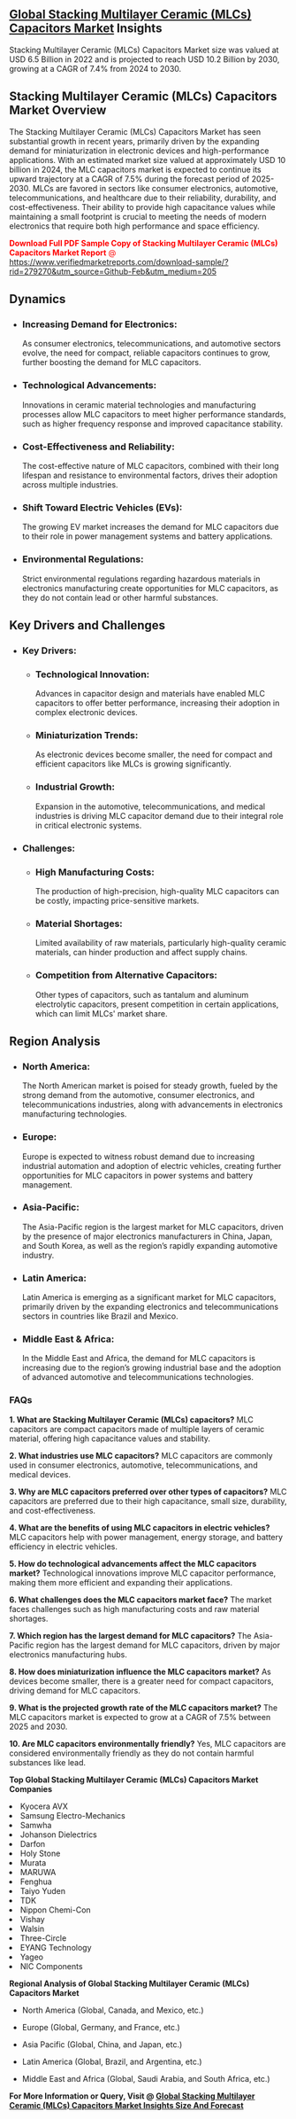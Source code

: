 <h2><a href="https://www.verifiedmarketreports.com/download-sample/?rid=279270&amp;utm_source=Github&amp;utm_medium=205" target="_blank">Global Stacking Multilayer Ceramic (MLCs) Capacitors Market</a> Insights</h2><p>Stacking Multilayer Ceramic (MLCs) Capacitors Market size was valued at USD 6.5 Billion in 2022 and is projected to reach USD 10.2 Billion by 2030, growing at a CAGR of 7.4% from 2024 to 2030.</p><p> <h2>Stacking Multilayer Ceramic (MLCs) Capacitors Market Overview</h2> <p>The Stacking Multilayer Ceramic (MLCs) Capacitors Market has seen substantial growth in recent years, primarily driven by the expanding demand for miniaturization in electronic devices and high-performance applications. With an estimated market size valued at approximately USD 10 billion in 2024, the MLC capacitors market is expected to continue its upward trajectory at a CAGR of 7.5% during the forecast period of 2025-2030. MLCs are favored in sectors like consumer electronics, automotive, telecommunications, and healthcare due to their reliability, durability, and cost-effectiveness. Their ability to provide high capacitance values while maintaining a small footprint is crucial to meeting the needs of modern electronics that require both high performance and space efficiency.</p> <p><p><span class=""><span style="color: #ff0000;"><strong>Download Full PDF Sample Copy of Stacking Multilayer Ceramic (MLCs) Capacitors Market Report</strong> @ </span><a href="https://www.verifiedmarketreports.com/download-sample/?rid=279270&amp;utm_source=Github-Feb&amp;utm_medium=205" target="_blank">https://www.verifiedmarketreports.com/download-sample/?rid=279270&amp;utm_source=Github-Feb&amp;utm_medium=205</a></span></p></p> <h2>Dynamics</h2> <ul> <li><h3>Increasing Demand for Electronics:</h3> As consumer electronics, telecommunications, and automotive sectors evolve, the need for compact, reliable capacitors continues to grow, further boosting the demand for MLC capacitors.</li> <li><h3>Technological Advancements:</h3> Innovations in ceramic material technologies and manufacturing processes allow MLC capacitors to meet higher performance standards, such as higher frequency response and improved capacitance stability.</li> <li><h3>Cost-Effectiveness and Reliability:</h3> The cost-effective nature of MLC capacitors, combined with their long lifespan and resistance to environmental factors, drives their adoption across multiple industries.</li> <li><h3>Shift Toward Electric Vehicles (EVs):</h3> The growing EV market increases the demand for MLC capacitors due to their role in power management systems and battery applications.</li> <li><h3>Environmental Regulations:</h3> Strict environmental regulations regarding hazardous materials in electronics manufacturing create opportunities for MLC capacitors, as they do not contain lead or other harmful substances.</li> </ul> <h2>Key Drivers and Challenges</h2> <ul> <li><h3>Key Drivers:</h3> <ul> <li><h3>Technological Innovation:</h3> Advances in capacitor design and materials have enabled MLC capacitors to offer better performance, increasing their adoption in complex electronic devices.</li> <li><h3>Miniaturization Trends:</h3> As electronic devices become smaller, the need for compact and efficient capacitors like MLCs is growing significantly.</li> <li><h3>Industrial Growth:</h3> Expansion in the automotive, telecommunications, and medical industries is driving MLC capacitor demand due to their integral role in critical electronic systems.</li> </ul> </li> <li><h3>Challenges:</h3> <ul> <li><h3>High Manufacturing Costs:</h3> The production of high-precision, high-quality MLC capacitors can be costly, impacting price-sensitive markets.</li> <li><h3>Material Shortages:</h3> Limited availability of raw materials, particularly high-quality ceramic materials, can hinder production and affect supply chains.</li> <li><h3>Competition from Alternative Capacitors:</h3> Other types of capacitors, such as tantalum and aluminum electrolytic capacitors, present competition in certain applications, which can limit MLCs' market share.</li> </ul> </li> </ul> <h2>Region Analysis</h2> <ul> <li><h3>North America:</h3> The North American market is poised for steady growth, fueled by the strong demand from the automotive, consumer electronics, and telecommunications industries, along with advancements in electronics manufacturing technologies.</li> <li><h3>Europe:</h3> Europe is expected to witness robust demand due to increasing industrial automation and adoption of electric vehicles, creating further opportunities for MLC capacitors in power systems and battery management.</li> <li><h3>Asia-Pacific:</h3> The Asia-Pacific region is the largest market for MLC capacitors, driven by the presence of major electronics manufacturers in China, Japan, and South Korea, as well as the region’s rapidly expanding automotive industry.</li> <li><h3>Latin America:</h3> Latin America is emerging as a significant market for MLC capacitors, primarily driven by the expanding electronics and telecommunications sectors in countries like Brazil and Mexico.</li> <li><h3>Middle East & Africa:</h3> In the Middle East and Africa, the demand for MLC capacitors is increasing due to the region’s growing industrial base and the adoption of advanced automotive and telecommunications technologies.</li> </ul> <h3>FAQs</h3> <p><strong>1. What are Stacking Multilayer Ceramic (MLCs) capacitors?</strong> MLC capacitors are compact capacitors made of multiple layers of ceramic material, offering high capacitance values and stability.</p> <p><strong>2. What industries use MLC capacitors?</strong> MLC capacitors are commonly used in consumer electronics, automotive, telecommunications, and medical devices.</p> <p><strong>3. Why are MLC capacitors preferred over other types of capacitors?</strong> MLC capacitors are preferred due to their high capacitance, small size, durability, and cost-effectiveness.</p> <p><strong>4. What are the benefits of using MLC capacitors in electric vehicles?</strong> MLC capacitors help with power management, energy storage, and battery efficiency in electric vehicles.</p> <p><strong>5. How do technological advancements affect the MLC capacitors market?</strong> Technological innovations improve MLC capacitor performance, making them more efficient and expanding their applications.</p> <p><strong>6. What challenges does the MLC capacitors market face?</strong> The market faces challenges such as high manufacturing costs and raw material shortages.</p> <p><strong>7. Which region has the largest demand for MLC capacitors?</strong> The Asia-Pacific region has the largest demand for MLC capacitors, driven by major electronics manufacturing hubs.</p> <p><strong>8. How does miniaturization influence the MLC capacitors market?</strong> As devices become smaller, there is a greater need for compact capacitors, driving demand for MLC capacitors.</p> <p><strong>9. What is the projected growth rate of the MLC capacitors market?</strong> The MLC capacitors market is expected to grow at a CAGR of 7.5% between 2025 and 2030.</p> <p><strong>10. Are MLC capacitors environmentally friendly?</strong> Yes, MLC capacitors are considered environmentally friendly as they do not contain harmful substances like lead.</p> </p><p><strong>Top Global Stacking Multilayer Ceramic (MLCs) Capacitors Market Companies</strong></p><div data-test-id=""><p><li>Kyocera AVX</li><li> Samsung Electro-Mechanics</li><li> Samwha</li><li> Johanson Dielectrics</li><li> Darfon</li><li> Holy Stone</li><li> Murata</li><li> MARUWA</li><li> Fenghua</li><li> Taiyo Yuden</li><li> TDK</li><li> Nippon Chemi-Con</li><li> Vishay</li><li> Walsin</li><li> Three-Circle</li><li> EYANG Technology</li><li> Yageo</li><li> NIC Components</li></p><div><strong>Regional Analysis of&nbsp;Global Stacking Multilayer Ceramic (MLCs) Capacitors Market</strong></div><ul><li dir="ltr"><p dir="ltr">North America&nbsp;(Global, Canada, and Mexico, etc.)</p></li><li dir="ltr"><p dir="ltr">Europe (Global, Germany, and France, etc.)</p></li><li dir="ltr"><p dir="ltr">Asia Pacific&nbsp;(Global, China, and Japan, etc.)</p></li><li dir="ltr"><p dir="ltr">Latin America&nbsp;(Global, Brazil, and Argentina, etc.)</p></li><li dir="ltr">Middle East and Africa&nbsp;(Global, Saudi Arabia, and South Africa, etc.)</li></ul><p><strong>For More Information or Query, Visit @&nbsp;</strong><strong><a href="https://www.verifiedmarketreports.com/product/stacking-multilayer-ceramic-mlcs-capacitors-market/?utm_source=Github&amp;utm_medium=205" target="_blank">Global Stacking Multilayer Ceramic (MLCs) Capacitors Market Insights Size And Forecast</a></strong></p></div>
